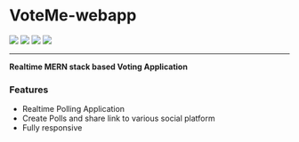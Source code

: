 # VoteMe-webapp

[![](https://img.shields.io/badge/React-20232A?style=for-the-badge&logo=react&logoColor=61DAFB)](https://reactjs.org/) [![](https://img.shields.io/badge/Node.js-43853D?style=for-the-badge&logo=node.js&logoColor=white)](https://nodejs.org/en/)  [![](https://img.shields.io/badge/Express.js-000000?style=for-the-badge&logo=express&logoColor=white)](https://expressjs.com/)         [![](https://img.shields.io/badge/MongoDB-4EA94B?style=for-the-badge&logo=mongodb&logoColor=white)](https://www.mongodb.com/)

---
**Realtime MERN stack based Voting Application**

### Features

- Realtime Polling Application
- Create Polls and share link to various social platform
- Fully responsive

